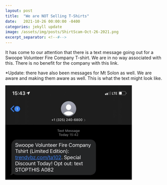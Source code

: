 ```yaml
---
layout: post
title:  "We are NOT Selling T-Shirts"
date:   2021-10-26 00:00:00 -0400
categories: jekyll update
image: /assets/img/posts/ShirtScam-Oct-26-2021.png
excerpt_separator: <!--#-->
---
```


It has come to our attention that there is a text message going out for a Swoope Volunteer Fire Company T-shirt. We are in no way associated with this. There is no benefit for the company with this link. 
<!--#-->

*Update: there have also been messages for Mt Solon as well. We are aware and making them aware as well. This is what the text might look like.

![ShirtScam](/assets/img/posts/ShirtScam-Oct-26-2021.png)
